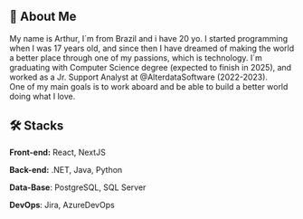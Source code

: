 
## 🚀 About Me

My name is Arthur, I´m from Brazil and i have 20 yo. 
I started programming when I was 17 years old, and since then I have dreamed of making the world a better place through one of my passions, which is technology. I´m graduating with Computer Science degree (expected to finish in 2025), and worked as a Jr. Support Analyst at @AlterdataSoftware (2022-2023).         
One of my main goals is to work aboard and be able to build a better world doing what I love. 


## 🛠 Stacks

**Front-end:** React, NextJS

**Back-end:** .NET, Java, Python

**Data-Base**: PostgreSQL, SQL Server

**DevOps**: Jira, AzureDevOps

